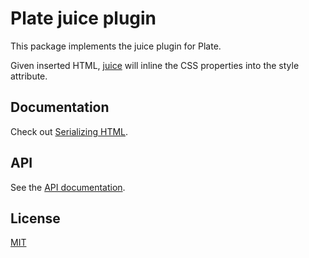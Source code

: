 # Plate juice plugin

This package implements the juice plugin for Plate.

Given inserted HTML, [juice](https://www.npmjs.com/package/juice) will inline the CSS properties into the style attribute.

## Documentation

Check out
[Serializing HTML](https://plate.udecode.io/docs/serializing-html).

## API

See the [API documentation](https://plate-api.udecode.io/globals.html). 

## License

[MIT](../../../LICENSE)
